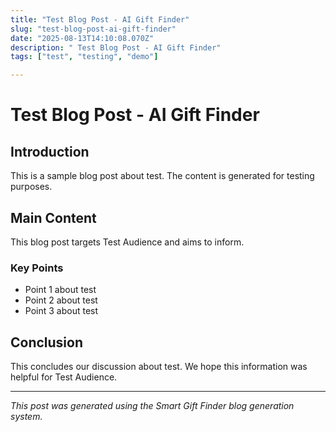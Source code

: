 ```yaml
---
title: "Test Blog Post - AI Gift Finder"
slug: "test-blog-post-ai-gift-finder"
date: "2025-08-13T14:10:08.070Z"
description: " Test Blog Post - AI Gift Finder"
tags: ["test", "testing", "demo"]

---
```


# Test Blog Post - AI Gift Finder

## Introduction

This is a sample blog post about test. The content is generated for testing purposes.

## Main Content

This blog post targets Test Audience and aims to inform. 

### Key Points

- Point 1 about test
- Point 2 about test
- Point 3 about test

## Conclusion

This concludes our discussion about test. We hope this information was helpful for Test Audience.

---

*This post was generated using the Smart Gift Finder blog generation system.*